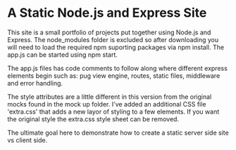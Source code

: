 # A Static Node.js and Express Site

This site is a small portfolio of projects put together using Node.js and Express. The node_modules folder is excluded so after downloading you will need to load the required npm suporting packages via npm install. The app.js can be started using npm start.

The app.js files has code comments to follow along where different express elements begin such as: pug view engine, routes, static files, middleware and error handling.  

The style attributes are a little different in this version from the original mocks found in the mock up folder. I've added an additional CSS file 'extra.css' that adds a new layor of styling to a few elements. If you want the original style the extra.css style sheet can be removed.

The ultimate goal here to demonstrate how to create a static server side site vs client side.
